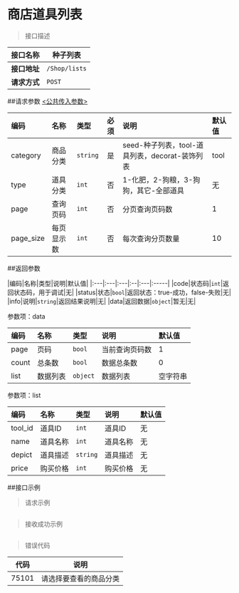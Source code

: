 # 商店道具列表

>接口描述

| 接口名称 | 种子列表 |
|----------|--------|
|**接口地址**|```/Shop/lists```|
|**请求方式**|```POST```|

##请求参数
[<公共传入参数>](../README.md)  

|编码|名称|类型|必须|说明|默认值|
|:---|:---|:---|:--:|:---|:-----|
|category|商品分类|```string```|是|seed-种子列表，tool-道具列表，decorat-装饰列表|tool|
|type|道具分类|```int```|否|1-化肥，2-狗粮，3-狗狗，其它-全部道具|无|
|page|查询页码|```int```|否|分页查询页码数|1|
|page_size|每页显示数|```int```|否|每次查询分页数量|10|

##返回参数

|编码|名称|类型|说明|默认值|
|:---|:---|:---|:--|:---|:-----|
|code|状态码|```int```|返回状态码，用于调试|无|
|status|状态|```bool```|返回状态：true-成功，false-失败|无|
|info|说明|```string```|返回结果说明|无|
|data|返回数据|```object```|暂无|无|

参数项：data

|编码 |名称|类型|说明|默认值|
|:----|:---|:---|:---|:-----|
|page|页码|```bool```|当前查询页码数|1|
|count|总条数|```bool```|数据总条数|0|
|list|数据列表|```object```|数据列表|空字符串|

参数项：list

|编码 |名称|类型|说明|默认值|
|:----|:---|:---|:---|:-----|
|tool_id|道具ID|```int```|道具ID|无|
|name|道具名称|```int```|道具名称|无|
|depict|道具描述|```string```|道具描述|无|
|price|购买价格|```int```|购买价格|无|

##接口示例

>请求示例

```

```

>接收成功示例

```

```

>错误代码

|代码|说明|
|----|----|
|75101|请选择要查看的商品分类|
